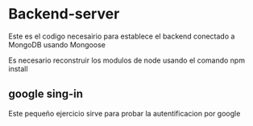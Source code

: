 # Backend-server

Este es el codigo necesairio para establece el backend
conectado a MongoDB usando Mongoose

Es necesario reconstruir los modulos de node usando
el comando npm install

## google sing-in

Este pequeño ejercicio sirve para probar la autentificacion
por google